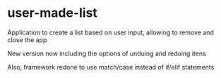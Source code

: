 # user-made-list
Application to create a list based on user input, allowing to remove and close the app

New version now including the options of unduing and redoing itens

Also, framework redone to use match/case instead of if/elif statements
